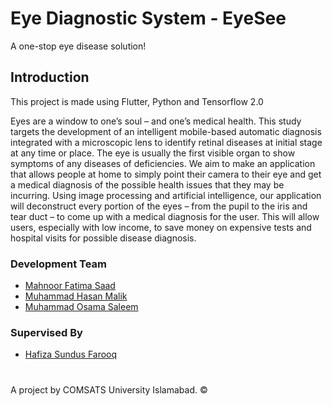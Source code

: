 # Eye Diagnostic System - EyeSee

A one-stop eye disease solution!

## Introduction

This project is made using Flutter, Python and Tensorflow 2.0

Eyes are a window to one’s soul – and one’s medical health. This study targets the development of an intelligent mobile-based automatic diagnosis integrated with a microscopic lens to identify retinal diseases at initial stage at any time or place. The eye is usually the first visible organ to show symptoms of any diseases of deficiencies. We aim to make an application that allows people at home to simply point their camera to their eye and get a medical diagnosis of the possible health issues that they may be incurring. Using image processing and artificial intelligence, our application will deconstruct every portion of the eyes – from the pupil to the iris and tear duct – to come up with a medical diagnosis for the user. This will allow users, especially with low income, to save money on expensive tests and hospital visits for possible disease diagnosis.

### Development Team

- [Mahnoor Fatima Saad](https://twitter.com/agirlismahnoor)
- [Muhammad Hasan Malik](https://www.fiverr.com/users/hassanjavaid98/)
- [Muhammad Osama Saleem](https://twitter.com/iosamasaleem)

### Supervised By

- [Hafiza Sundus Farooq](http://ww3.comsats.edu.pk/faculty/FacultyAtoZ.aspx)

#

A project by COMSATS University Islamabad. ©
